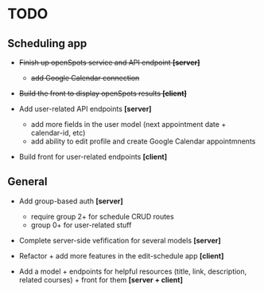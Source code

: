 # TODO #

## Scheduling app ##

* ~~Finish up openSpots service and API endpoint **[server]**~~
  - ~~add Google Calendar connection~~

* ~~Build the front to display openSpots results **[client]**~~

* Add user-related API endpoints **[server]**
  - add more fields in the user model (next appointment date + calendar-id, etc)
  - add ability to edit profile and create Google Calendar appointmnents

* Build front for user-related endpoints **[client]**

## General ##

* Add group-based auth **[server]**
  - require group 2+ for schedule CRUD routes
  - group 0+ for user-related stuff

* Complete server-side vefification for several models **[server]**

* Refactor + add more features in the edit-schedule app **[client]**

* Add a model + endpoints for helpful resources (title, link, description, related courses) + front for them **[server + client]**
